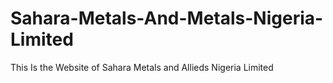 # Sahara-Metals-And-Metals-Nigeria-Limited
This Is the Website of Sahara Metals and Allieds Nigeria Limited
